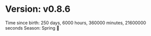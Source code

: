 # Version: v0.8.6
Time since birth: 250 days, 6000 hours, 360000 minutes, 21600000 seconds
Season: Spring 🌸
